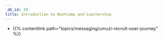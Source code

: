 ```yaml
---
_db_id: 39
title: Introduction to Bootcamp and Learnership
---
```


- {{% contentlink path="topics/messaging/umuzi-recruit-user-journey" %}}